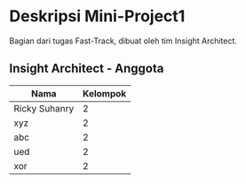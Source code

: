 # Deskripsi Mini-Project1
Bagian dari tugas Fast-Track, dibuat oleh tim Insight Architect.

## Insight Architect - Anggota
|  Nama | Kelompok 
| ------------ | ------------ |
| Ricky Suhanry | 2 |
| xyz | 2 |
| abc | 2 |
| ued | 2 |
| xor | 2 |